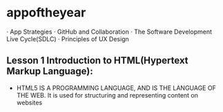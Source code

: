 # appoftheyear
·      App Strategies  ·      GitHub and Collaboration  ·      The Software Development Live Cycle(SDLC)  ·      Principles of UX Design

## Lesson 1 Introduction to HTML(Hypertext Markup Language):
- HTML5 IS A PROGRAMMING LANGUAGE, AND IS THE LANGUAGE OF THE WEB.
 It is used for structuring and representing content on websites

 